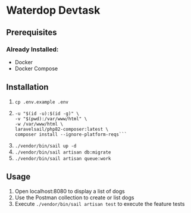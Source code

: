 # Waterdop Devtask

## Prerequisites

### Already Installed:
- Docker 
- Docker Compose

## Installation

1. `cp .env.example .env`
2. ```docker run --rm \
   -u "$(id -u):$(id -g)" \
   -v "$(pwd):/var/www/html" \
   -w /var/www/html \
   laravelsail/php82-composer:latest \
   composer install --ignore-platform-reqs```
3. `./vendor/bin/sail up -d`
4. `./vendor/bin/sail artisan db:migrate`
5. `./vendor/bin/sail artisan queue:work`

## Usage

1. Open localhost:8080 to display a list of dogs
2. Use the Postman collection to create or list dogs
3. Execute `./vendor/bin/sail artisan test` to execute the feature tests
